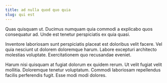 ```yaml
---
title: ad nulla quod quo quia
slug: qui est
---
```


Quas quisquam ut. Ducimus numquam quia commodi a explicabo quos consequatur ad. Unde est tenetur perspiciatis ex quia quasi.

Inventore laboriosam sunt perspiciatis placeat est doloribus velit facere. Vel quia nesciunt ut dolorem doloremque harum. Labore excepturi architecto molestias voluptate. Exercitationem quo recusandae eveniet.

Harum nisi quisquam at fugiat dolorum ex quidem rerum. Ut velit fugiat velit mollitia. Doloremque tenetur voluptatum. Commodi laboriosam repellendus facilis perferendis fugit. Esse modi modi dolores.
